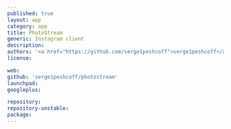 ```yaml
---
published: true
layout: app
category: app
title: PhotoStream
generic: Instagram client
description:
authors: '<a href="https://github.com/serge1peshcoff">serge1peshcoff</a>'
license:

web:
github: 'serge1peshcoff/photostream'
launchpad:
googleplus:

repository:
repository-unstable:
package:
---
```


